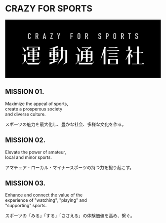 # CRAZY FOR SPORTS

![corporate logo](https://github.com/undotsushin/.github/blob/main/images/corporate_logo.png)

## MISSION 01.
Maximize the appeal of sports,  
create a prosperous society  
and diverse culture.

スポーツの魅力を最大化し、豊かな社会、多様な文化を作る。

## MISSION 02.
Elevate the power of amateur,  
local and minor sports.

アマチュア・ローカル・マイナースポーツの持つ力を掘り起こす。

## MISSION 03.
Enhance and connect the value of the  
experience of "watching", "playing" and  
"supporting" sports.

スポーツの「みる」「する」「ささえる」の体験価値を高め、繋ぐ。
